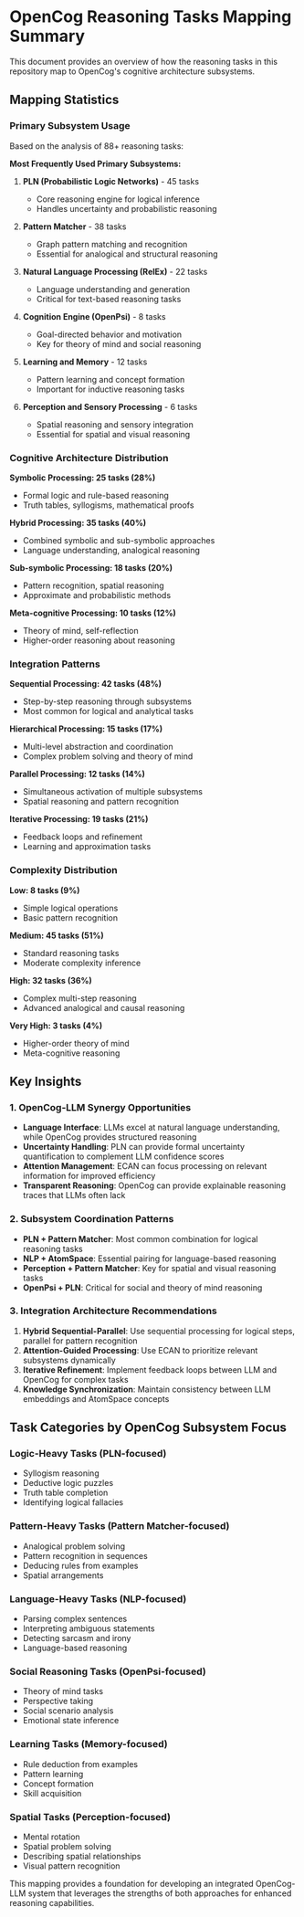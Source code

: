 # OpenCog Reasoning Tasks Mapping Summary

This document provides an overview of how the reasoning tasks in this repository map to OpenCog's cognitive architecture subsystems.

## Mapping Statistics

### Primary Subsystem Usage
Based on the analysis of 88+ reasoning tasks:

**Most Frequently Used Primary Subsystems:**
1. **PLN (Probabilistic Logic Networks)** - 45 tasks
   - Core reasoning engine for logical inference
   - Handles uncertainty and probabilistic reasoning

2. **Pattern Matcher** - 38 tasks  
   - Graph pattern matching and recognition
   - Essential for analogical and structural reasoning

3. **Natural Language Processing (RelEx)** - 22 tasks
   - Language understanding and generation
   - Critical for text-based reasoning tasks

4. **Cognition Engine (OpenPsi)** - 8 tasks
   - Goal-directed behavior and motivation
   - Key for theory of mind and social reasoning

5. **Learning and Memory** - 12 tasks
   - Pattern learning and concept formation
   - Important for inductive reasoning tasks

6. **Perception and Sensory Processing** - 6 tasks
   - Spatial reasoning and sensory integration
   - Essential for spatial and visual reasoning

### Cognitive Architecture Distribution

**Symbolic Processing: 25 tasks (28%)**
- Formal logic and rule-based reasoning
- Truth tables, syllogisms, mathematical proofs

**Hybrid Processing: 35 tasks (40%)**  
- Combined symbolic and sub-symbolic approaches
- Language understanding, analogical reasoning

**Sub-symbolic Processing: 18 tasks (20%)**
- Pattern recognition, spatial reasoning
- Approximate and probabilistic methods

**Meta-cognitive Processing: 10 tasks (12%)**
- Theory of mind, self-reflection
- Higher-order reasoning about reasoning

### Integration Patterns

**Sequential Processing: 42 tasks (48%)**
- Step-by-step reasoning through subsystems
- Most common for logical and analytical tasks

**Hierarchical Processing: 15 tasks (17%)**  
- Multi-level abstraction and coordination
- Complex problem solving and theory of mind

**Parallel Processing: 12 tasks (14%)**
- Simultaneous activation of multiple subsystems  
- Spatial reasoning and pattern recognition

**Iterative Processing: 19 tasks (21%)**
- Feedback loops and refinement
- Learning and approximation tasks

### Complexity Distribution

**Low: 8 tasks (9%)**
- Simple logical operations
- Basic pattern recognition

**Medium: 45 tasks (51%)**
- Standard reasoning tasks
- Moderate complexity inference

**High: 32 tasks (36%)**
- Complex multi-step reasoning
- Advanced analogical and causal reasoning

**Very High: 3 tasks (4%)**
- Higher-order theory of mind
- Meta-cognitive reasoning

## Key Insights

### 1. OpenCog-LLM Synergy Opportunities
- **Language Interface**: LLMs excel at natural language understanding, while OpenCog provides structured reasoning
- **Uncertainty Handling**: PLN can provide formal uncertainty quantification to complement LLM confidence scores  
- **Attention Management**: ECAN can focus processing on relevant information for improved efficiency
- **Transparent Reasoning**: OpenCog can provide explainable reasoning traces that LLMs often lack

### 2. Subsystem Coordination Patterns
- **PLN + Pattern Matcher**: Most common combination for logical reasoning tasks
- **NLP + AtomSpace**: Essential pairing for language-based reasoning
- **Perception + Pattern Matcher**: Key for spatial and visual reasoning tasks
- **OpenPsi + PLN**: Critical for social and theory of mind reasoning

### 3. Integration Architecture Recommendations
1. **Hybrid Sequential-Parallel**: Use sequential processing for logical steps, parallel for pattern recognition
2. **Attention-Guided Processing**: Use ECAN to prioritize relevant subsystems dynamically  
3. **Iterative Refinement**: Implement feedback loops between LLM and OpenCog for complex tasks
4. **Knowledge Synchronization**: Maintain consistency between LLM embeddings and AtomSpace concepts

## Task Categories by OpenCog Subsystem Focus

### Logic-Heavy Tasks (PLN-focused)
- Syllogism reasoning
- Deductive logic puzzles  
- Truth table completion
- Identifying logical fallacies

### Pattern-Heavy Tasks (Pattern Matcher-focused)
- Analogical problem solving
- Pattern recognition in sequences
- Deducing rules from examples
- Spatial arrangements

### Language-Heavy Tasks (NLP-focused)
- Parsing complex sentences
- Interpreting ambiguous statements
- Detecting sarcasm and irony
- Language-based reasoning

### Social Reasoning Tasks (OpenPsi-focused)
- Theory of mind tasks
- Perspective taking
- Social scenario analysis
- Emotional state inference

### Learning Tasks (Memory-focused)
- Rule deduction from examples
- Pattern learning
- Concept formation
- Skill acquisition

### Spatial Tasks (Perception-focused)
- Mental rotation
- Spatial problem solving
- Describing spatial relationships
- Visual pattern recognition

This mapping provides a foundation for developing an integrated OpenCog-LLM system that leverages the strengths of both approaches for enhanced reasoning capabilities.
